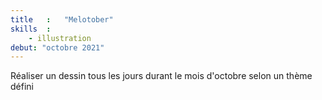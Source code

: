 ```yaml
---
title   :   "Melotober"
skills  :
    - illustration
debut: "octobre 2021"
---
```

Réaliser un dessin tous les jours durant le mois d'octobre selon un thème défini

<!-- TODO : mettre en ligne sur Ko-fi et regrouper dans un album -->